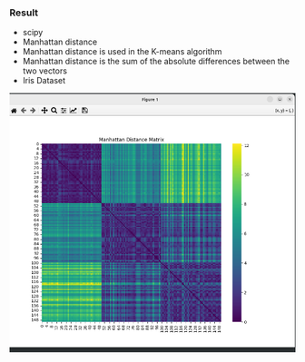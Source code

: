 ### Result
* scipy
* Manhattan distance
* Manhattan distance is used in the K-means algorithm
* Manhattan distance is the sum of the absolute differences between the two vectors
* Iris Dataset

<img src='result.png' />

